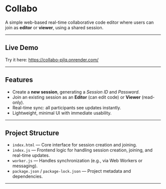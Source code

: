 # Collabo

A simple web-based real-time collaborative code editor where users can join as **editor** or **viewer**, using a shared session.

---

## Live Demo

Try it here: https://collabo-pjlq.onrender.com/

---

## Features

- Create a **new session**, generating a *Session ID* and *Password*.
- Join an existing session as an **Editor** (can edit code) or **Viewer** (read-only).
- Real-time sync: all participants see updates instantly.
- Lightweight, minimal UI with immediate usability.

---

## Project Structure

- `index.html` — Core interface for session creation and joining.
- `index.js` — Frontend logic for handling session creation, joining, and real-time updates.
- `worker.js` — Handles synchronization (e.g., via Web Workers or messaging).
- `package.json` / `package-lock.json` — Project metadata and dependencies.

---
